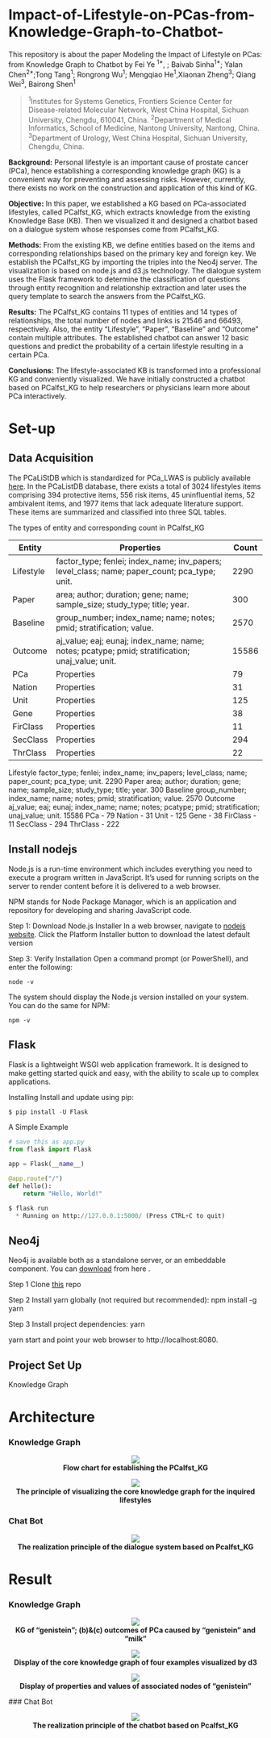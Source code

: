 # Impact-of-Lifestyle-on-PCas-from-Knowledge-Graph-to-Chatbot-

This repository is about the paper Modeling the Impact of Lifestyle on PCas: from Knowledge Graph to Chatbot by Fei Ye <sup>1*</sup>, ; Baivab Sinha<sup>1*</sup>; Yalan Chen<sup>2*</sup>;Tong Tang<sup>1</sup>; Rongrong Wu<sup>1</sup>; Mengqiao He<sup>1</sup>,Xiaonan Zheng<sup>3</sup>; Qiang Wei<sup>3</sup>, Bairong Shen<sup>1</sup>

><sup>1</sup>Institutes for Systems Genetics, Frontiers Science Center for Disease-related Molecular Network, West China Hospital, Sichuan University, Chengdu, 610041, China.
><sup>2</sup>Department of Medical Informatics, School of Medicine, Nantong University, Nantong, China.
><sup>3</sup>Department of Urology, West China Hospital, Sichuan University, Chengdu, China.


**Background:** Personal lifestyle is an important cause of prostate cancer (PCa), hence establishing a corresponding knowledge graph (KG) is a convenient way for preventing and assessing risks. However, currently, there exists no work on the construction and application of this kind of KG.

**Objective:** In this paper, we established a KG based on PCa-associated lifestyles, called PCalfst_KG, which extracts knowledge from the existing Knowledge Base (KB). Then we visualized it and designed a chatbot based on a dialogue system whose responses come from PCalfst_KG.

**Methods:** From the existing KB, we define entities based on the items and corresponding relationships based on the primary key and foreign key. We establish the PCalfst_KG by importing the triples into the Neo4j server. The visualization is based on node.js and d3.js technology. The dialogue system uses the Flask framework to determine the classification of questions through entity recognition and relationship extraction and later uses the query template to search the answers from the PCalfst_KG.

**Results:** The PCalfst_KG contains 11 types of entities and 14 types of relationships, the total number of nodes and links is 21546 and 66493, respectively. Also, the entity “Lifestyle”, “Paper”, “Baseline” and “Outcome” contain multiple attributes. The established chatbot can answer 12 basic questions and predict the probability of a certain lifestyle resulting in a certain PCa.

**Conclusions:** The lifestyle-associated KB is transformed into a professional KG and conveniently visualized. We have initially constructed a chatbot based on PCalfst_KG to help researchers or physicians learn more about PCa interactively.



# Set-up

## Data Acquisition

The PCaLiStDB which is standardized for PCa_LWAS is publicly available [here](http://www.sysbio.org.cn/pcalistdb/). In the PCaListDB database, there exists a total of 3024 lifestyles items comprising 394 protective items, 556 risk items, 45 uninfluential items, 52 ambivalent items, and 1977 items that lack adequate literature support. These items are summarized and classified into three SQL tables.


The types of entity and corresponding count in PCalfst_KG

|       Entity   |Properties                     |Count                        |
|----------------|-------------------------------|-----------------------------|
|       Lifestyle   |factor_type; fenlei; index_name; inv_papers; level_class; name; paper_count; pca_type; unit.                     |2290                        |
|       Paper   |area; author; duration; gene; name; sample_size; study_type; title; year.                     |300                        |
|       Baseline   |group_number; index_name; name; notes; pmid; stratification; value.                     |2570                        |
|       Outcome   |aj_value; eaj; eunaj; index_name; name; notes; pcatype; pmid; stratification; unaj_value; unit.                     |15586                        |
|       PCa   |Properties                     |79                        |
|       Nation   |Properties                     |31                        |
|       Unit   |Properties                     |125                        |
|       Gene   |Properties                     |38                        |
|       FirClass   |Properties                     |11                        |
|       SecClass   |Properties                     |294                        |
|       ThrClass   |Properties                     |22                        |





		
Lifestyle	factor_type; fenlei; index_name; inv_papers; level_class; name; paper_count; pca_type; unit.	2290
Paper	area; author; duration; gene; name; sample_size; study_type; title; year.	300
Baseline	group_number; index_name; name; notes; pmid; stratification; value.	2570
Outcome	aj_value; eaj; eunaj; index_name; name; notes; pcatype; pmid; stratification; unaj_value; unit.	15586
PCa	-	79
Nation	-	31
Unit	-	125
Gene	-	38
FirClass	-	11
SecClass	-	294
ThrClass	-	222




## Install nodejs
Node.js is a run-time environment which includes everything you need to execute a program written in JavaScript. It’s used for running scripts on the server to render content before it is delivered to a web browser.

NPM stands for Node Package Manager, which is an application and repository for developing and sharing JavaScript code.

Step 1: Download Node.js Installer
In a web browser, navigate to [nodejs website](https://nodejs.org/en/download/). Click the Platform Installer button to download the latest default version

Step 3: Verify Installation
Open a command prompt (or PowerShell), and enter the following:
```
node -v
```
The system should display the Node.js version installed on your system. You can do the same for NPM:
```
npm -v
```
## Flask
Flask is a lightweight WSGI web application framework. It is designed to make getting started quick and easy, with the ability to scale up to complex applications. 

Installing
Install and update using pip:
```python
$ pip install -U Flask
```
A Simple Example
```python
# save this as app.py
from flask import Flask

app = Flask(__name__)

@app.route("/")
def hello():
    return "Hello, World!"
```
```python
$ flask run
  * Running on http://127.0.0.1:5000/ (Press CTRL+C to quit)
```
## Neo4j
Neo4j is available both as a standalone server, or an embeddable component. You can [download](https://neo4j.com/download/) from here .


Step 1 Clone [this](https://github.com/neo4j/neo4j-browser) repo

Step 2 Install yarn globally (not required but recommended): npm install -g yarn

Step 3 Install project dependencies: yarn


yarn start and point your web browser to http://localhost:8080.

## Project Set Up

Knowledge Graph

# Architecture

### Knowledge Graph





<p align="center">
  <img src="https://user-images.githubusercontent.com/10841083/128831502-adc810c0-980f-44ff-9e32-8893a3be5b4e.png" />
	</br>
  <b>Flow chart for establishing the PCalfst_KG </b>
</p>
	


<p align="center">
  <img src="https://user-images.githubusercontent.com/10841083/128831706-8c9e7d19-3034-405c-98d6-49c9d793351f.png" />
	</br>
  <b>The principle of visualizing the core knowledge graph for the inquired lifestyles</b>
</p>
	


### Chat Bot


<p align="center">
  <img src="https://user-images.githubusercontent.com/10841083/128831785-b15faee7-c309-43dd-a6ef-bc00c714a794.png" />
	</br>
  <b>The realization principle of the dialogue system based on Pcalfst_KG</b>
</p>

# Result

### Knowledge Graph

<p align="center">
<img src="https://user-images.githubusercontent.com/10841083/128841351-411cc5ab-649d-4d38-b700-8e9075af76b0.png" />
  </br>
  <b>KG of “genistein”; (b)&(c) outcomes of  PCa caused by “genistein” and “milk” </b>
</p>

<p align="center">
  <img src="https://user-images.githubusercontent.com/10841083/128841106-b61e7aae-46a5-4a11-a85d-e0548e31f357.png" />
  </br>
  <b>Display of the core knowledge graph of four examples visualized by d3</b>
</p>
<p align = "center">
  <img src="https://user-images.githubusercontent.com/10841083/128838086-273ac1d5-d4b4-4260-88ee-6dd119c2e073.png" />
	</br>
	<b>Display of properties and values of associated nodes of “genistein”</b>
</p>
### Chat Bot

<p align = "center">
  <img src="https://user-images.githubusercontent.com/10841083/128843213-29044bad-59ef-464d-810c-332ff3915322.png" />
	</br>
	<b>The realization principle of the chatbot based on Pcalfst_KG</b>
</p>



